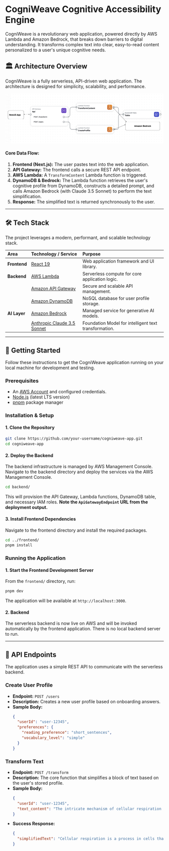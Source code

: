# CogniWeave Cognitive Accessibility Engine

CogniWeave is a revolutionary web application, powered directly by AWS Lambda and Amazon Bedrock, that breaks down barriers to digital understanding. It transforms complex text into clear, easy-to-read content personalized to a user's unique cognitive needs.

## 🏛️ Architecture Overview

CogniWeave is a fully serverless, API-driven web application. The architecture is designed for simplicity, scalability, and performance.

![Solution Architecture Diagram](./screenshots/1-cogniweave-architecture.png)

#### Core Data Flow:

1.  **Frontend (Next.js):** The user pastes text into the web application.
2.  **API Gateway:** The frontend calls a secure REST API endpoint.
3.  **AWS Lambda:** A `TransformContent` Lambda function is triggered.
4.  **DynamoDB & Bedrock:** The Lambda function retrieves the user's cognitive profile from DynamoDB, constructs a detailed prompt, and calls Amazon Bedrock (with Claude 3.5 Sonnet) to perform the text simplification.
5.  **Response:** The simplified text is returned synchronously to the user.

-----

## 🛠️ Tech Stack

The project leverages a modern, performant, and scalable technology stack.

| Area | Technology / Service | Purpose |
| :--- | :--- | :--- |
| **Frontend** | [React 19](https://react.dev/blog/2024/04/25/react-19) | Web application framework and UI library. |
| **Backend** | [AWS Lambda](https://aws.amazon.com/lambda/features/) | Serverless compute for core application logic. |
| | [Amazon API Gateway](https://aws.amazon.com/api-gateway/features/) | Secure and scalable API management. |
| | [Amazon DynamoDB](https://aws.amazon.com/dynamodb/features/) | NoSQL database for user profile storage. |
| **AI Layer** | [Amazon Bedrock](https://aws.amazon.com/bedrock/features/) | Managed service for generative AI models. |
| | [Anthropic Claude 3.5 Sonnet](https://www.anthropic.com/news/claude-3-5-sonnet) | Foundation Model for intelligent text transformation. |

-----

## 🚀 Getting Started

Follow these instructions to get the CogniWeave application running on your local machine for development and testing.

### Prerequisites

  * An [AWS Account](https://aws.amazon.com/free/) and configured credentials.
  * [Node.js](https://nodejs.org/) (latest LTS version)
  * [pnpm](https://pnpm.io/) package manager

### Installation & Setup

#### 1\. Clone the Repository

```bash
git clone https://github.com/your-username/cogniweave-app.git
cd cogniweave-app
```

#### 2\. Deploy the Backend

The backend infrastructure is managed by AWS Management Console. Navigate to the backend directory and deploy the services via the AWS Management Console.

```bash
cd backend/
```

This will provision the API Gateway, Lambda functions, DynamoDB table, and necessary IAM roles. **Note the `ApiGatewayEndpoint` URL from the deployment output.**

#### 3\. Install Frontend Dependencies

Navigate to the frontend directory and install the required packages.

```bash
cd ../frontend/
pnpm install
```

### Running the Application

#### 1\. Start the Frontend Development Server

From the `frontend/` directory, run:

```bash
pnpm dev
```

The application will be available at `http://localhost:3000`.

#### 2\. Backend

The serverless backend is now live on AWS and will be invoked automatically by the frontend application. There is no local backend server to run.

-----

## 🔌 API Endpoints

The application uses a simple REST API to communicate with the serverless backend.

### Create User Profile

  - **Endpoint:** `POST /users`
  - **Description:** Creates a new user profile based on onboarding answers.
  - **Sample Body:**
    ```json
    {
      "userId": "user-12345",
      "preferences": {
        "reading_preference": "short_sentences",
        "vocabulary_level": "simple"
      }
    }
    ```

### Transform Text

  - **Endpoint:** `POST /transform`
  - **Description:** The core function that simplifies a block of text based on the user's stored profile.
  - **Sample Body:**
    ```json
    {
      "userId": "user-12345",
      "text_content": "The intricate mechanism of cellular respiration involves a series of metabolic reactions and processes that take place in the cells of organisms to convert chemical energy..."
    }
    ```
  - **Success Response:**
    ```json
    {
      "simplifiedText": "Cellular respiration is a process in cells that turns chemical energy from nutrients into a substance called ATP. This process also releases waste products."
    }
    ```


